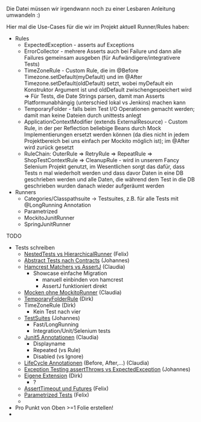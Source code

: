 Die Datei müssen wir irgendwann noch zu einer Lesbaren Anleitung umwandeln :)

Hier mal die Use-Cases für die wir im Projekt aktuell Runner/Rules haben:
* Rules
	* ExpectedException - asserts auf Exceptions
	* ErrorCollector - mehrere Asserts auch bei Failure und dann alle Failures gemeinsam ausgeben (für Aufwändigere/integrativere Tests)
	* TimeZoneRule - Custom Rule, die im @Before Timezone.setDefault(myDefault) und im @After Timezone.setDefault(oldDefault) setzt, wobei myDefault ein Konstruktor Argument ist und oldDefault zwischengespeichert wird => Für Tests, die Date Strings parsen, damit man Asserts Platformunabhängig (unterschied lokal vs Jenkins) machen kann
	* TemporaryFolder - falls beim Test I/O Operationen gemacht werden; damit man keine Dateien durch unittests anlegt
	* ApplicationContextModifier (extends ExternalResource) - Custom Rule, in der per Reflection beliebige Beans durch Mock Implementierungen ersetzt werden können (da dies nicht in jedem Projektbereich bei uns einfach per Mockito möglich ist); im @After wird zurück gesetzt
	* RuleChain: OuterRule => RetryRule => RepeatRule => ShopTestContextRule => CleanupRule - wird in unserem Fancy Selenium Projekt genutzt, im Wesentlichen sorgt das dafür, dass Tests n mal wiederholt werden und dass davor Daten in eine DB geschrieben werden und alle Daten, die während dem Test in die DB geschrieben wurden danach wieder aufgeräumt werden
* Runners
	* Categories/Classpathsuite -> Testsuites, z.B. für alle Tests mit @LongRunning Annotation
	* Parametrized
	* MockitoJunitRunner
	* SpringJunitRunner

TODO
* Tests schreiben
	* [NestedTests vs HierarchicalRunner](files/nestedTest.md) (Felix)
	* [Abstract Tests nach Contracts](files/abstractTests.md) (Johannes)
	* [Hamcrest Matchers vs AssertJ](files/hamcrest.md) (Claudia)
		* Showcase einfache Migration
			* manuell einbinden von hamcrest
			* AssertJ funktioniert direkt
	* [Mocken ohne MockitoRunner](files/mocking.md) (Claudia)
	* [TemporaryFolderRule](files/rules.md) (Dirk)
	* TimeZoneRule (Dirk)
	    * Kein Test nach vier
	* [TestSuites](files/Testsuites.md) (Johannes)
		* Fast/LongRunning
		* Integration/Unit/Selenium tests
	* [Junit5 Annotationen](files/annotations.md) (Claudia)
		* Displayname
		* Repeated (vs Rule)
		* Disabled (vs Ignore)
	* [LifeCycle Annotationen](files/annotations.md) (Before, After,...) (Claudia)
	* [Exception Testing assertThrows vs ExpectedException](files/expectedException.md) (Johannes)
	* [Eigene Extension](files/extensions.md) (Dirk)
		* ?
	* [AssertTimeout und Futures](files/timeoutAndFutures.md) (Felix)
	* [Parametrized Tests](files/parametrizedTests.md) (Felix)
	*
* Pro Punkt von Oben >=1 Folie erstellen!
* 
